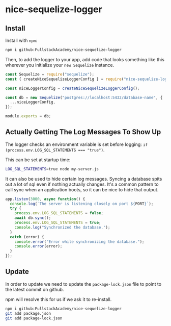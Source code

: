 # nice-sequelize-logger

## Install

Install with `npm`:

```bash
npm i github:FullstackAcademy/nice-sequelize-logger
```

Then, to add the logger to your app, add code that looks something like this wherever you initialize your `new Sequelize` instance.

```js
const Sequelize = require("sequelize");
const { createNiceSequelizeLoggerConfig } = require("nice-sequelize-logger");

const niceLoggerConfig = createNiceSequelizeLoggerConfig();

const db = new Sequelize("postgres://localhost:5432/database-name", {
  ...niceLoggerConfig,
});

module.exports = db;
```

## Actually Getting The Log Messages To Show Up

The logger checks an environment variable is set before logging: `if (process.env.LOG_SQL_STATEMENTS === "true")`.

This can be set at startup time:

```bash
LOG_SQL_STATEMENTS=true node my-server.js
```

It can also be used to hide certain log messages. Syncing a database spits out a lot of sql even if nothing actually changes. It's a common pattern to call sync when an application boots, so it can be nice to hide that output.


```js
app.listen(3000, async function() {
  console.log(`The server is listening closely on port ${PORT}`);
  try {
    process.env.LOG_SQL_STATEMENTS = false;
    await db.sync();
    process.env.LOG_SQL_STATEMENTS = true;
    console.log("Synchronized the database.");
  }
  catch (error) {
    console.error("Error while synchronizing the database.");
    console.error(error);
  }
});
```

## Update
In order to update we need to update the `package-lock.json` file to point to the latest commit on github.

npm will resolve this for us if we ask it to re-install.

```bash
npm i github:FullstackAcademy/nice-sequelize-logger
git add package.json
git add package-lock.json
```
